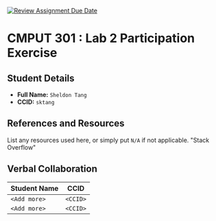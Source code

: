 [![Review Assignment Due Date](https://classroom.github.com/assets/deadline-readme-button-22041afd0340ce965d47ae6ef1cefeee28c7c493a6346c4f15d667ab976d596c.svg)](https://classroom.github.com/a/4btn9xaF)
# CMPUT 301 : Lab 2 Participation Exercise

## Student Details

- **Full Name:** `Sheldon Tang`
- **CCID:** `sktang`

## References and Resources

List any resources used here, or simply put `N/A` if not applicable.
"Stack Overflow"
## Verbal Collaboration

| Student Name | CCID      |
| ------------ | --------- |
| `<Add more>` | `<CCID>`  |
| `<Add more>` | `<CCID>`  |
